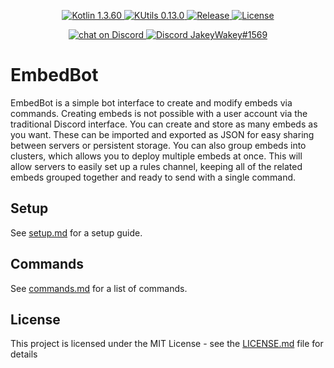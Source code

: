 <p align="center">
  <a href="https://kotlinlang.org/">
    <img src="https://img.shields.io/badge/Kotlin-1.3.60-blue.svg" alt="Kotlin 1.3.60">
  </a>
  <a href="https://gitlab.com/Aberrantfox/KUtils">
    <img src="https://img.shields.io/badge/KUtils-0.13.0-blue.svg" alt="KUtils 0.13.0">
  </a>
  <a href="https://GitHub.com/JakeJMattson/EmbedBot/releases/">
    <img src="https://img.shields.io/github/release/JakeJMattson/EmbedBot.svg" alt="Release">
  </a>
  <a href="LICENSE.md">
    <img src="https://img.shields.io/github/license/JakeJMattson/EmbedBot.svg" alt="License">
  </a>
</p>

<p align="center">
  <a href="https://discord.gg/REZVVjA">
    <img src="https://img.shields.io/discord/453208597082406912?logo=discord" alt="chat on Discord">
  </a>
  <a href="https://discordapp.com/users/254786431656919051/">
    <img src="https://img.shields.io/badge/Me-JakeyWakey%231569-lightgrey.svg" alt="Discord JakeyWakey#1569">
  </a>
</p>

# EmbedBot
EmbedBot is a simple bot interface to create and modify embeds via commands. Creating embeds is not possible with a user account via the traditional Discord interface. You can create and store as many embeds as you want. These can be imported and exported as JSON for easy sharing between servers or persistent storage. You can also group embeds into clusters, which allows you to deploy multiple embeds at once. This will allow servers to easily set up a rules channel, keeping all of the related embeds grouped together and ready to send with a single command.

## Setup
See [setup.md](setup.md) for a setup guide.

## Commands
See [commands.md](commands.md) for a list of commands.

## License
This project is licensed under the MIT License - see the [LICENSE.md](LICENSE.md) file for details
